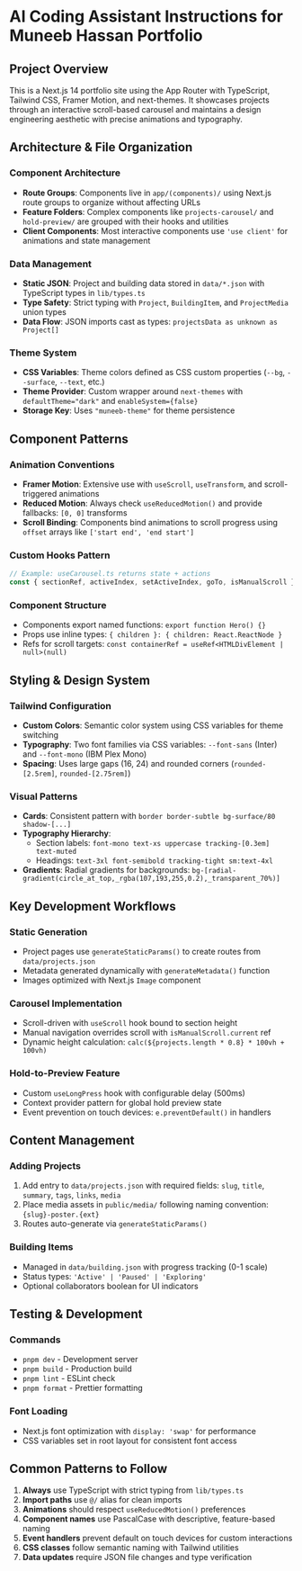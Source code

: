 # AI Coding Assistant Instructions for Muneeb Hassan Portfolio

## Project Overview
This is a Next.js 14 portfolio site using the App Router with TypeScript, Tailwind CSS, Framer Motion, and next-themes. It showcases projects through an interactive scroll-based carousel and maintains a design engineering aesthetic with precise animations and typography.

## Architecture & File Organization

### Component Architecture
- **Route Groups**: Components live in `app/(components)/` using Next.js route groups to organize without affecting URLs
- **Feature Folders**: Complex components like `projects-carousel/` and `hold-preview/` are grouped with their hooks and utilities
- **Client Components**: Most interactive components use `'use client'` for animations and state management

### Data Management
- **Static JSON**: Project and building data stored in `data/*.json` with TypeScript types in `lib/types.ts`
- **Type Safety**: Strict typing with `Project`, `BuildingItem`, and `ProjectMedia` union types
- **Data Flow**: JSON imports cast as types: `projectsData as unknown as Project[]`

### Theme System
- **CSS Variables**: Theme colors defined as CSS custom properties (`--bg`, `--surface`, `--text`, etc.)
- **Theme Provider**: Custom wrapper around `next-themes` with `defaultTheme="dark"` and `enableSystem={false}`
- **Storage Key**: Uses `"muneeb-theme"` for theme persistence

## Component Patterns

### Animation Conventions
- **Framer Motion**: Extensive use with `useScroll`, `useTransform`, and scroll-triggered animations
- **Reduced Motion**: Always check `useReducedMotion()` and provide fallbacks: `[0, 0]` transforms
- **Scroll Binding**: Components bind animations to scroll progress using `offset` arrays like `['start end', 'end start']`

### Custom Hooks Pattern
```typescript
// Example: useCarousel.ts returns state + actions
const { sectionRef, activeIndex, setActiveIndex, goTo, isManualScroll } = useCarousel(slugs);
```

### Component Structure
- Components export named functions: `export function Hero() {}`
- Props use inline types: `{ children }: { children: React.ReactNode }`
- Refs for scroll targets: `const containerRef = useRef<HTMLDivElement | null>(null)`

## Styling & Design System

### Tailwind Configuration
- **Custom Colors**: Semantic color system using CSS variables for theme switching
- **Typography**: Two font families via CSS variables: `--font-sans` (Inter) and `--font-mono` (IBM Plex Mono)
- **Spacing**: Uses large gaps (16, 24) and rounded corners (`rounded-[2.5rem]`, `rounded-[2.75rem]`)

### Visual Patterns
- **Cards**: Consistent pattern with `border border-subtle bg-surface/80 shadow-[...]`
- **Typography Hierarchy**: 
  - Section labels: `font-mono text-xs uppercase tracking-[0.3em] text-muted`
  - Headings: `text-3xl font-semibold tracking-tight sm:text-4xl`
- **Gradients**: Radial gradients for backgrounds: `bg-[radial-gradient(circle_at_top,_rgba(107,193,255,0.2),_transparent_70%)]`

## Key Development Workflows

### Static Generation
- Project pages use `generateStaticParams()` to create routes from `data/projects.json`
- Metadata generated dynamically with `generateMetadata()` function
- Images optimized with Next.js `Image` component

### Carousel Implementation
- Scroll-driven with `useScroll` hook bound to section height
- Manual navigation overrides scroll with `isManualScroll.current` ref
- Dynamic height calculation: `calc(${projects.length * 0.8} * 100vh + 100vh)`

### Hold-to-Preview Feature
- Custom `useLongPress` hook with configurable delay (500ms)
- Context provider pattern for global hold preview state
- Event prevention on touch devices: `e.preventDefault()` in handlers

## Content Management

### Adding Projects
1. Add entry to `data/projects.json` with required fields: `slug`, `title`, `summary`, `tags`, `links`, `media`
2. Place media assets in `public/media/` following naming convention: `{slug}-poster.{ext}`
3. Routes auto-generate via `generateStaticParams()`

### Building Items
- Managed in `data/building.json` with progress tracking (0-1 scale)
- Status types: `'Active' | 'Paused' | 'Exploring'`
- Optional collaborators boolean for UI indicators

## Testing & Development

### Commands
- `pnpm dev` - Development server
- `pnpm build` - Production build  
- `pnpm lint` - ESLint check
- `pnpm format` - Prettier formatting

### Font Loading
- Next.js font optimization with `display: 'swap'` for performance
- CSS variables set in root layout for consistent font access

## Common Patterns to Follow

1. **Always** use TypeScript with strict typing from `lib/types.ts`
2. **Import paths** use `@/` alias for clean imports
3. **Animations** should respect `useReducedMotion()` preferences
4. **Component names** use PascalCase with descriptive, feature-based naming
5. **Event handlers** prevent default on touch devices for custom interactions
6. **CSS classes** follow semantic naming with Tailwind utilities
7. **Data updates** require JSON file changes and type verification
